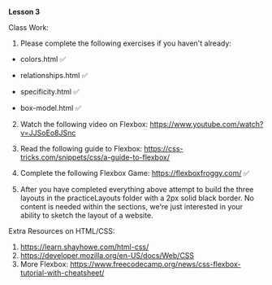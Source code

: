 **Lesson 3**

Class Work:

1. Please complete the following exercises if you haven't already:

- colors.html ✅

- relationships.html ✅

- specificity.html ✅

- box-model.html ✅

2. Watch the following video on Flexbox: https://www.youtube.com/watch?v=JJSoEo8JSnc 

3. Read the following guide to Flexbox: https://css-tricks.com/snippets/css/a-guide-to-flexbox/ 

4. Complete the following Flexbox Game: https://flexboxfroggy.com/ ✅

5. After you have completed everything above attempt to build the three layouts in the practiceLayouts folder with a 2px solid black border. No content is needed within the sections, we're just interested in your ability to sketch the layout of a website.

Extra Resources on HTML/CSS:

1. https://learn.shayhowe.com/html-css/
2. https://developer.mozilla.org/en-US/docs/Web/CSS
3. More Flexbox: https://www.freecodecamp.org/news/css-flexbox-tutorial-with-cheatsheet/
